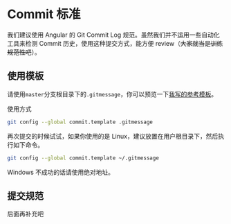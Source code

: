 # Commit 标准

我们建议使用 Angular 的 Git Commit Log 规范。虽然我们并不运用一些自动化工具来检测 Commit 历史，使用这种提交方式，能方便 review（~~大家就当是训练规范性吧~~）。

## 使用模板

请使用`master`分支根目录下的`.gitmessage`，你可以预览一下[我写的参考模板](https://github.com/disc0ver-csu/csu-cs-wiki/blob/master/.gitmessage)。

使用方式

```bash
git config --global commit.template .gitmessage
```

再次提交的时候试试，如果你使用的是 Linux，建议放置在用户根目录下，然后执行如下命令。

```bash
git config --global commit.template ~/.gitmessage
```

Windows 不成功的话请使用绝对地址。

## 提交规范

<!-- TODO -->

后面再补充吧
